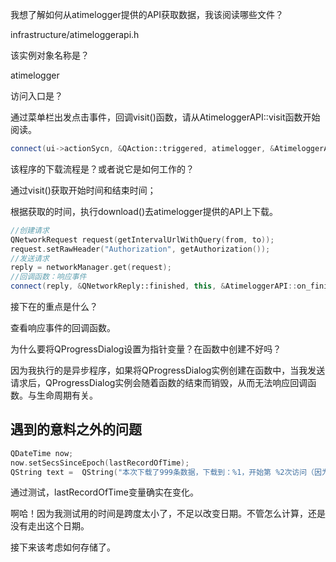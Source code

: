 我想了解如何从atimelogger提供的API获取数据，我该阅读哪些文件？

infrastructure/atimeloggerapi.h

该实例对象名称是？

atimelogger

访问入口是？

通过菜单栏出发点击事件，回调visit()函数，请从AtimeloggerAPI::visit函数开始阅读。

```c++
connect(ui->actionSycn, &QAction::triggered, atimelogger, &AtimeloggerAPI::visit);
```

该程序的下载流程是？或者说它是如何工作的？

通过visit()获取开始时间和结束时间；

根据获取的时间，执行download()去atimelogger提供的API上下载。

```c++
//创建请求
QNetworkRequest request(getIntervalUrlWithQuery(from, to));
request.setRawHeader("Authorization", getAuthorization());
//发送请求
reply = networkManager.get(request);
//回调函数：响应事件
connect(reply, &QNetworkReply::finished, this, &AtimeloggerAPI::on_finished);
```

接下在的重点是什么？

查看响应事件的回调函数。



为什么要将QProgressDialog设置为指针变量？在函数中创建不好吗？

因为我执行的是异步程序，如果将QProgressDialog实例创建在函数中，当我发送请求后，QProgressDialog实例会随着函数的结束而销毁，从而无法响应回调函数。与生命周期有关。

## 遇到的意料之外的问题

```c++
QDateTime now;
now.setSecsSinceEpoch(lastRecordOfTime);
QString text =  QString("本次下载了999条数据，下载到：%1，开始第 %2次访问（因为每次最多拿取999条记录）").arg(now.toString("yyyy年MM月dd日")).arg(QString::number(ExecutionTimes));
```

通过测试，lastRecordOfTime变量确实在变化。

啊哈！因为我测试用的时间是跨度太小了，不足以改变日期。不管怎么计算，还是没有走出这个日期。



接下来该考虑如何存储了。

